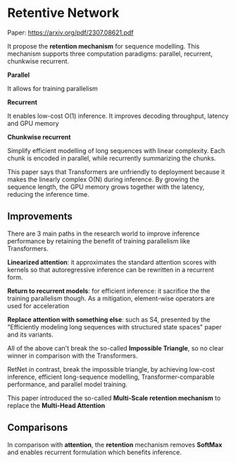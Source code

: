 # Retentive Network

Paper: https://arxiv.org/pdf/2307.08621.pdf

It propose the **retention mechanism** for sequence modelling. This mechanism supports three computation paradigms: parallel, recurrent, chunkwise recurrent.

**Parallel**

It allows for training parallelism

**Recurrent**

It enables low-cost O(1) inference. It improves decoding throughput, latency and GPU memory

**Chunkwise recurrent**

Simplify efficient modelling of long sequences with linear complexity. Each chunk is encoded in parallel, while recurrently summarizing the chunks.

This paper says that Transformers are unfriendly to deployment because it makes the linearly complex O(N) during inference. By growing the sequence length, the GPU memory grows together with the latency, reducing the inference time.

## Improvements

There are 3 main paths in the research world to improve inference performance by retaining the benefit of training parallelism like Transformers.

**Linearized attention**: it approximates the standard attention scores with kernels so that autoregressive inference can be rewritten in a recurrent form.

**Return to recurrent models**: for efficient inference: it sacrifice the the training parallelism though. As a mitigation, element-wise operators are used for acceleration

**Replace attention with something else**: such as S4, presented by the "Efficiently modeling long sequences with structured state spaces" paper and its variants.

All of the above can't break the so-called **Impossible Triangle**, so no clear winner in comparison with the Transformers.

RetNet in contrast, break the impossible triangle, by achieving low-cost inference, efficient long-sequence modelling, Transformer-comparable performance, and parallel model training.

This paper introduced the so-called **Multi-Scale retention mechanism** to replace the **Multi-Head Attention**

## Comparisons

In comparison with **attention**, the **retention** mechanism removes **SoftMax** and enables recurrent formulation which benefits inference.
